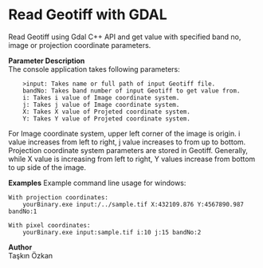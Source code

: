 # Read Geotiff with GDAL
Read Geotiff using Gdal C++ API and get value with specified band no, image or projection coordinate parameters.

**Parameter Description**  
The console application takes following parameters:	

		>input: Takes name or full path of input Geotiff file.
		bandNo: Takes band number of input Geotiff to get value from.
		i: Takes i value of Image coordinate system.
		j: Takes j value of Image coordinate system.
		X: Takes X value of Projeted coordinate system.
		Y: Takes Y value of Projeted coordinate system.
		
For Image coordinate system, upper left corner of the image is origin. i value increases from left to right, j value increases to from up to bottom. Projection coordinate system parameters are stored in Geotiff. Generally, while X value is increasing from left to right, Y values increase from bottom to up side of the image.
		
**Examples**
Example command line usage for windows:

	With projection coordinates:
		yourBinary.exe input:/../sample.tif X:432109.876 Y:4567890.987 bandNo:1

	With pixel coordinates:
		yourBinary.exe input:sample.tif i:10 j:15 bandNo:2

**Author**  
	Taşkın Özkan
